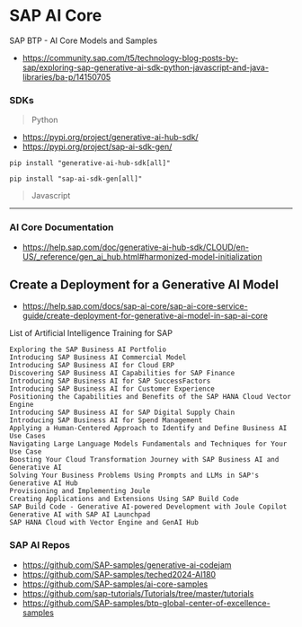 # SAP AI Core

SAP BTP - AI Core Models and Samples
* https://community.sap.com/t5/technology-blog-posts-by-sap/exploring-sap-generative-ai-sdk-python-javascript-and-java-libraries/ba-p/14150705

### SDKs
> Python
* https://pypi.org/project/generative-ai-hub-sdk/
* https://pypi.org/project/sap-ai-sdk-gen/
```
pip install "generative-ai-hub-sdk[all]"

pip install "sap-ai-sdk-gen[all]"
```
> Javascript


---
### AI Core Documentation
* https://help.sap.com/doc/generative-ai-hub-sdk/CLOUD/en-US/_reference/gen_ai_hub.html#harmonized-model-initialization


## Create a Deployment for a Generative AI Model
* https://help.sap.com/docs/sap-ai-core/sap-ai-core-service-guide/create-deployment-for-generative-ai-model-in-sap-ai-core


List of Artificial Intelligence Training for SAP

    Exploring the SAP Business AI Portfolio
    Introducing SAP Business AI Commercial Model
    Introducing SAP Business AI for Cloud ERP
    Discovering SAP Business AI Capabilities for SAP Finance
    Introducing SAP Business AI for SAP SuccessFactors
    Introducing SAP Business AI for Customer Experience
    Positioning the Capabilities and Benefits of the SAP HANA Cloud Vector Engine
    Introducing SAP Business AI for SAP Digital Supply Chain
    Introducing SAP Business AI for Spend Management
    Applying a Human-Centered Approach to Identify and Define Business AI Use Cases
    Navigating Large Language Models Fundamentals and Techniques for Your Use Case
    Boosting Your Cloud Transformation Journey with SAP Business AI and Generative AI
    Solving Your Business Problems Using Prompts and LLMs in SAP's Generative AI Hub
    Provisioning and Implementing Joule
    Creating Applications and Extensions Using SAP Build Code
    SAP Build Code - Generative AI-powered Development with Joule Copilot
    Generative AI with SAP AI Launchpad
    SAP HANA Cloud with Vector Engine and GenAI Hub


### SAP AI Repos
* https://github.com/SAP-samples/generative-ai-codejam
* https://github.com/SAP-samples/teched2024-AI180
* https://github.com/SAP-samples/ai-core-samples
* https://github.com/sap-tutorials/Tutorials/tree/master/tutorials
* https://github.com/SAP-samples/btp-global-center-of-excellence-samples
